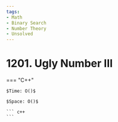 ```yaml
---
tags:
- Math
- Binary Search
- Number Theory
- Unsolved
---
```



# 1201. Ugly Number III

=== "C++"

    $Time: O()$

    $Space: O()$

    ``` c++
    ```
